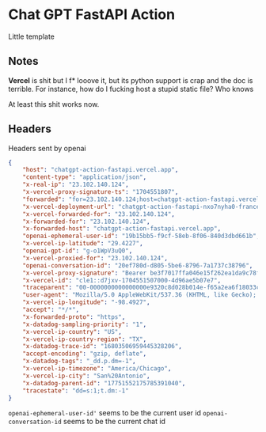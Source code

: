 # Chat GPT FastAPI Action
Little template

## Notes
**Vercel** is shit but I f* looove it, but its python support is crap and the doc is terrible. For instance, how do I fucking host a stupid static file? Who knows

At least this shit works now.

## Headers

Headers sent by openai

```json
{
    "host": "chatgpt-action-fastapi.vercel.app",
    "content-type": "application/json",
    "x-real-ip": "23.102.140.124",
    "x-vercel-proxy-signature-ts": "1704551807",
    "forwarded": "for=23.102.140.124;host=chatgpt-action-fastapi.vercel.app;proto=https;sig=0QmVhcmVyIGJlM2Y3MDE3ZmZhMDQ2ZTE1ZjI2MmVhMWRhOWM3OGZiNzQ3YWEyZGQ5MDQ3MWIwMDIxM2EwYTliZWQwMTEwZWY=;exp=1704551807",
    "x-vercel-deployment-url": "chatgpt-action-fastapi-nxo7nyha0-francescosaveriozuppichini.vercel.app",
    "x-vercel-forwarded-for": "23.102.140.124",
    "x-forwarded-for": "23.102.140.124",
    "x-forwarded-host": "chatgpt-action-fastapi.vercel.app",
    "openai-ephemeral-user-id": "19b15bb5-f9cf-58eb-8f06-840d3dbd661b",
    "x-vercel-ip-latitude": "29.4227",
    "openai-gpt-id": "g-o1WpV3uQ0",
    "x-vercel-proxied-for": "23.102.140.124",
    "openai-conversation-id": "20ef780d-d805-5be6-8796-7a1737c38796",
    "x-vercel-proxy-signature": "Bearer be3f7017ffa046e15f262ea1da9c78fb747aa2dd90471b00213a0a9bed0110ef",
    "x-vercel-id": "cle1::d7jxv-1704551507000-4d96ae5b07e7",
    "traceparent": "00-0000000000000000e9320c8d028b014e-f65a2ea6f18033c0-01",
    "user-agent": "Mozilla/5.0 AppleWebKit/537.36 (KHTML, like Gecko); compatible; ChatGPT-User/1.0; +https://openai.com/bot",
    "x-vercel-ip-longitude": "-98.4927",
    "accept": "*/*",
    "x-forwarded-proto": "https",
    "x-datadog-sampling-priority": "1",
    "x-vercel-ip-country": "US",
    "x-vercel-ip-country-region": "TX",
    "x-datadog-trace-id": "16803506959445328206",
    "accept-encoding": "gzip, deflate",
    "x-datadog-tags": "_dd.p.dm=-1",
    "x-vercel-ip-timezone": "America/Chicago",
    "x-vercel-ip-city": "San%20Antonio",
    "x-datadog-parent-id": "17751552175785391040",
    "tracestate": "dd=s:1;t.dm:-1"
}

```
`openai-ephemeral-user-id'` seems to be the current user id
`openai-conversation-id` seems to be the current chat id
